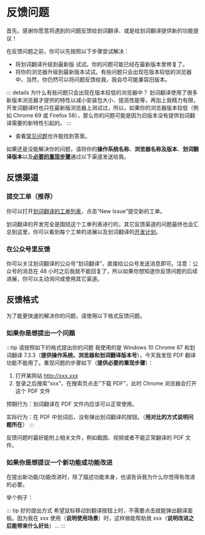 <global-header />

# 反馈问题

首先，感谢你愿意将遇到的问题反馈给划词翻译、或是给划词翻译提供新的功能提议！

在反馈问题之前，你可以先按照以下步骤尝试解决：

- 将划词翻译升级到最新版 <LatestVersion /> 试试。你的问题可能已经在最新版本里修复了。
- 将你的浏览器升级到最新版本试试。有些问题只会出现在版本较低的浏览器中，当然，你仍然可以将问题反馈给我，我会尽可能兼容旧版本。

::: details 为什么有些问题只会出现在版本较低的浏览器中？
划词翻译使用了很多新版本浏览器才提供的特性以减小安装包大小、提高性能等，再加上我精力有限，开发词翻译时也只在最新版浏览器上测试过，所以，如果你的浏览器版本较低（例如 Chrome 69 或 Firefox 58），那么你的问题可能是因为旧版本没有提供划词翻译需要的新特性引起的。
:::

- 查看[常见问题](faq.html)也许能找到答案。

如果还是没能解决你的问题，请将你的**操作系统名称**、**浏览器名称及版本**、**划词翻译版本**以及[**必要的重现步骤**](#如果你是想提出一个问题)通过以下渠道发送给我。

## 反馈渠道

### 提交工单（推荐）

你可以打开[划词翻译的工单列表](https://github.com/Selection-Translator/crx-selection-translate/issues)，点击“New Issue”提交新的工单。

划词翻译的开发完全是围绕这个工单列表进行的，其它反馈渠道的问题最终也会汇总到这里，你可以看到每个工单的进展以及划词翻译的[开发计划](https://github.com/lmk123/crx-selection-translate/milestones)。

### 在公众号里反馈

你可以关注划词翻译的公众号“划词翻译”，直接给公众号发送消息即可。注意：公众号的消息在 48 小时之后我就不能回复了，所以如果你想知道你反馈问题的后续进展，你可以主动询问或使用其它渠道。

## 反馈格式

为了能更快速的解决你的问题，请使用以下格式反馈问题。

### 如果你是想提出一个问题

:::tip 请按照如下的格式提出你的问题
我使用的是 Windows 10 Chrome 87 和划词翻译 7.3.3（**提供操作系统、浏览器和划词翻译版本号**），今天我发现 PDF 翻译功能不能用了。重现问题的步骤如下（**提供必要的重现步骤**）：

1. 打开某网站 http://xxx.xxx
2. 登录之后搜索“xxx”，在搜索页点击“下载 PDF”，此时 Chrome 浏览器会打开这个 PDF 文件

预期行为：划词翻译在 PDF 文件内应该可以正常使用。

实际行为：在 PDF 中划词后，没有弹出划词翻译的按钮。（**用对比的方式说明问题所在**）
:::

反馈问题时最好能附上相关文件，例如截图、视频或者不能正常翻译的 PDF 文件。

### 如果你是想提议一个新功能或功能改进

在提出新功能/功能改进时，除了描述功能本身，也请告诉我为什么你觉得有改进的必要。

举个例子：

::: tip 好的提出方式
希望鼠标移动到翻译按钮上时，不需要点击就能弹出翻译面板。因为我在 xxx 使用（**说明使用场景**）时，这样做能帮助我 xxx（**说明改进之后能带来什么好处**）...
:::

<global-footer />
